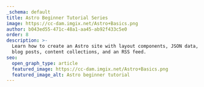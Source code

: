```yaml
---
_schema: default
title: Astro Beginner Tutorial Series
image: https://cc-dam.imgix.net/Astro+Basics.png
author: b043ed55-471c-48a1-aa45-ab92f433c5e0
order: 8
description: >-
  Learn how to create an Astro site with layout components, JSON data, Markdown
  blog posts, content collections, and an RSS feed.
seo:
  open_graph_type: article
  featured_image: https://cc-dam.imgix.net/Astro+Basics.png
  featured_image_alt: Astro beginner tutorial
---
```

